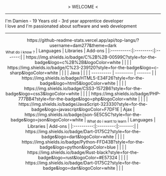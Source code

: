 <div align="center">
    > WELCOME <
    <div align="left">
        <hr />
        I'm Damien - 19 Years old - 3rd year apprentice developer
        <br />
        I love and I'm passionated about software and web development
        <hr />
    </div>
    <div>
        https://github-readme-stats.vercel.app/api/top-langs/?username=dam277&theme=dark
    </div>
    <sub>What do i know ?</sub>
    | Languages  | Libraries | Add-ons |
    |:----------:|:---------:|:-------:|
    | https://img.shields.io/badge/C%2B%2B-00599C?style=for-the-badge&logo=c%2B%2B&logoColor=white        |           |         |
    | https://img.shields.io/badge/C%23-239120?style=for-the-badge&logo=c-sharp&logoColor=white           |           |         |
    | Java       |           |         |
    | ---------- | --------- | ------- |
    | https://img.shields.io/badge/HTML5-E34F26?style=for-the-badge&logo=html5&logoColor=white            |           |         |
    | https://img.shields.io/badge/CSS3-1572B6?style=for-the-badge&logo=css3&logoColor=white              |           |         |
    | https://img.shields.io/badge/PHP-777BB4?style=for-the-badge&logo=php&logoColor=white                |           |         |
    | https://img.shields.io/badge/JavaScript-323330?style=for-the-badge&logo=javascript&logoColor=F7DF1E | Ajax      | https://img.shields.io/badge/json-5E5C5C?style=for-the-badge&logo=json&logoColor=white        |
    <sub>What do i want to learn</sub>
    | Languages  | Libraries | Add-ons |
    |:----------:|:---------:|:-------:|
    | https://img.shields.io/badge/Dart-0175C2?style=for-the-badge&logo=dart&logoColor=white    |           |         |
    | https://img.shields.io/badge/Python-FFD43B?style=for-the-badge&logo=python&logoColor=blue |           |         |
    | https://img.shields.io/badge/Rust-black?style=for-the-badge&logo=rust&logoColor=#E57324   |           |         |
    | https://img.shields.io/badge/Dart-0175C2?style=for-the-badge&logo=dart&logoColor=white    |           |         |
</div>
